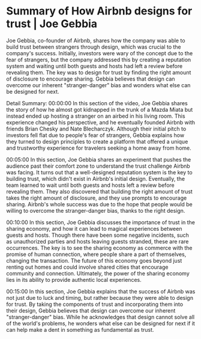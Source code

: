 # Summary of How Airbnb designs for trust | Joe Gebbia

Joe Gebbia, co-founder of Airbnb, shares how the company was able to build trust between strangers through design, which was crucial to the company's success. Initially, investors were wary of the concept due to the fear of strangers, but the company addressed this by creating a reputation system and waiting until both guests and hosts had left a review before revealing them. The key was to design for trust by finding the right amount of disclosure to encourage sharing. Gebbia believes that design can overcome our inherent "stranger-danger" bias and wonders what else can be designed for next.

Detail Summary: 
00:00:00
In this section of the video, Joe Gebbia shares the story of how he almost got kidnapped in the trunk of a Mazda Miata but instead ended up hosting a stranger on an airbed in his living room. This experience changed his perspective, and he eventually founded Airbnb with friends Brian Chesky and Nate Blecharczyk. Although their initial pitch to investors fell flat due to people's fear of strangers, Gebbia explains how they turned to design principles to create a platform that offered a unique and trustworthy experience for travelers seeking a home away from home.

00:05:00
In this section, Joe Gebbia shares an experiment that pushes the audience past their comfort zone to understand the trust challenge Airbnb was facing. It turns out that a well-designed reputation system is the key to building trust, which didn't exist in Airbnb's initial design. Eventually, the team learned to wait until both guests and hosts left a review before revealing them. They also discovered that building the right amount of trust takes the right amount of disclosure, and they use prompts to encourage sharing. Airbnb's whole success was due to the hope that people would be willing to overcome the stranger-danger bias, thanks to the right design.

00:10:00
In this section, Joe Gebbia discusses the importance of trust in the sharing economy, and how it can lead to magical experiences between guests and hosts. Though there have been some negative incidents, such as unauthorized parties and hosts leaving guests stranded, these are rare occurrences. The key is to see the sharing economy as commerce with the promise of human connection, where people share a part of themselves, changing the transaction. The future of this economy goes beyond just renting out homes and could involve shared cities that encourage community and connection. Ultimately, the power of the sharing economy lies in its ability to provide authentic local experiences.

00:15:00
In this section, Joe Gebbia explains that the success of Airbnb was not just due to luck and timing, but rather because they were able to design for trust. By taking the components of trust and incorporating them into their design, Gebbia believes that design can overcome our inherent "stranger-danger" bias. While he acknowledges that design cannot solve all of the world's problems, he wonders what else can be designed for next if it can help make a dent in something as fundamental as trust.

